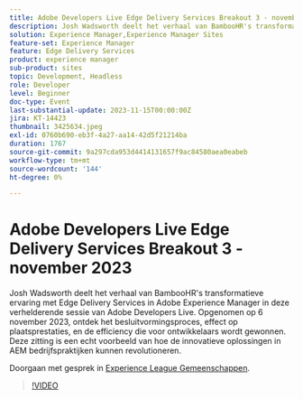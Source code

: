 ```yaml
---
title: Adobe Developers Live Edge Delivery Services Breakout 3 - november 2023
description: Josh Wadsworth deelt het verhaal van BambooHR's transformatieve ervaring met Edge Delivery Services in Adobe Experience Manager in deze verhelderende sessie van Adobe Developers Live. Opgenomen op 6 november 2023, ontdek het besluitvormingsproces, effect op plaatsprestaties, en de efficiency die voor ontwikkelaars wordt gewonnen. Deze zitting is een echt voorbeeld van hoe de innovatieve oplossingen in AEM bedrijfspraktijken kunnen revolutioneren.
solution: Experience Manager,Experience Manager Sites
feature-set: Experience Manager
feature: Edge Delivery Services
product: experience manager
sub-product: sites
topic: Development, Headless
role: Developer
level: Beginner
doc-type: Event
last-substantial-update: 2023-11-15T00:00:00Z
jira: KT-14423
thumbnail: 3425634.jpeg
exl-id: 0760b690-eb3f-4a27-aa14-42d5f21214ba
duration: 1767
source-git-commit: 9a297cda953d4414131657f9ac84580aea0eabeb
workflow-type: tm+mt
source-wordcount: '144'
ht-degree: 0%

---
```


# Adobe Developers Live Edge Delivery Services Breakout 3 - november 2023

Josh Wadsworth deelt het verhaal van BambooHR&#39;s transformatieve ervaring met Edge Delivery Services in Adobe Experience Manager in deze verhelderende sessie van Adobe Developers Live. Opgenomen op 6 november 2023, ontdek het besluitvormingsproces, effect op plaatsprestaties, en de efficiency die voor ontwikkelaars wordt gewonnen. Deze zitting is een echt voorbeeld van hoe de innovatieve oplossingen in AEM bedrijfspraktijken kunnen revolutioneren.

Doorgaan met gesprek in [Experience League Gemeenschappen](https://adobe.ly/3rD9rMV).

>[!VIDEO](https://video.tv.adobe.com/v/3425634/?learn=on)
